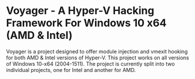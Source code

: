 # Voyager - A Hyper-V Hacking Framework For Windows 10 x64 (AMD & Intel)

Voyager is a project designed to offer module injection and vmexit hooking for both AMD & Intel versions of Hyper-V. This project works on all versions of Windows 10-x64 (2004-1511).
The project is currently split into two individual projects, one for Intel and another for AMD. 